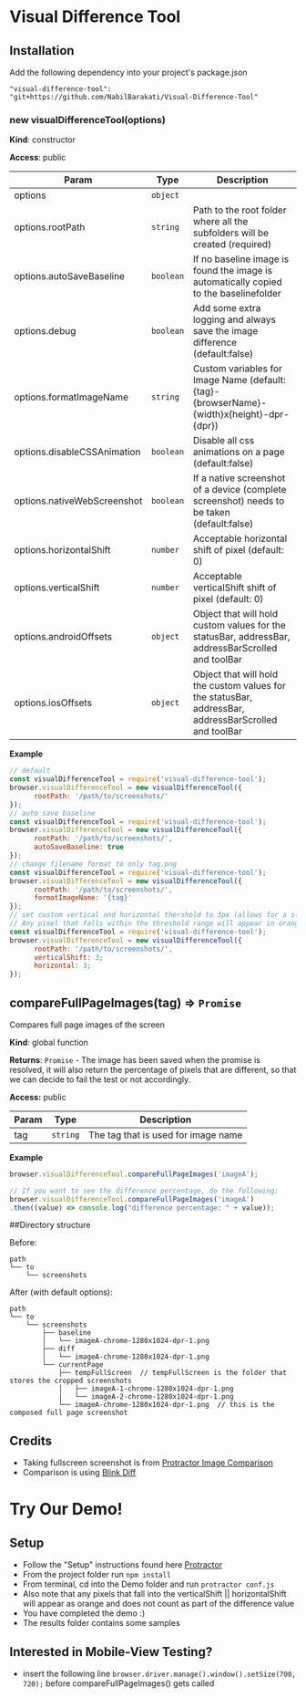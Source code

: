 Visual Difference Tool
======================

## Installation
Add the following dependency into your project's package.json

```shell
"visual-difference-tool": "git+https://github.com/NabilBarakati/Visual-Difference-Tool"
```

### new visualDifferenceTool(options)

**Kind**: constructor

**Access**: public

| Param | Type | Description |
| --- | --- | --- |
| options | <code>object</code> |  |
| options.rootPath | <code>string</code> | Path to the root folder where all the subfolders will be created (required) |
| options.autoSaveBaseline | <code>boolean</code> | If no baseline image is found the image is automatically copied to the baselinefolder |
| options.debug | <code>boolean</code> | Add some extra logging and always save the image difference (default:false) |
| options.formatImageName | <code>string</code> | Custom variables for Image Name (default:{tag}-{browserName}-{width}x{height}-dpr-{dpr}) |
| options.disableCSSAnimation | <code>boolean</code> | Disable all css animations on a page (default:false) |
| options.nativeWebScreenshot | <code>boolean</code> | If a native screenshot of a device (complete screenshot) needs to be taken (default:false) |
| options.horizontalShift | <code>number</code> | Acceptable horizontal shift of pixel (default: 0) |
| options.verticalShift | <code>number</code> | Acceptable verticalShift shift of pixel (default: 0) |
| options.androidOffsets | <code>object</code> | Object that will hold custom values for the statusBar, addressBar, addressBarScrolled and toolBar |
| options.iosOffsets | <code>object</code> | Object that will hold the custom values for the statusBar, addressBar, addressBarScrolled and toolBar |

**Example**
```js
// default
const visualDifferenceTool = require('visual-difference-tool');
browser.visualDifferenceTool = new visualDifferenceTool({
      rootPath: '/path/to/screenshots/'
});
// auto save baseline
const visualDifferenceTool = require('visual-difference-tool');
browser.visualDifferenceTool = new visualDifferenceTool({
      rootPath: '/path/to/screenshots/',
      autoSaveBaseline: true
});
// change filename format to only tag.png
const visualDifferenceTool = require('visual-difference-tool');
browser.visualDifferenceTool = new visualDifferenceTool({
      rootPath: '/path/to/screenshots/',
      formatImageName: '{tag}'
});
// set custom vertical and horizontal thershold to 3px (allows for a slight variance in pixel location between 2 pictures)
// Any pixel that falls within the threshold range will appear in orange instead of red
const visualDifferenceTool = require('visual-difference-tool');
browser.visualDifferenceTool = new visualDifferenceTool({
      rootPath: '/path/to/screenshots/',
      verticalShift: 3;
      horizontal: 3;
});
```

## compareFullPageImages(tag) ⇒ <code>Promise</code>
Compares full page images of the screen

**Kind**: global function

**Returns**: <code>Promise</code> - The image has been saved when the promise is resolved, it will also return the percentage of pixels that are different, so that we can decide to fail the test or not accordingly.

**Access:** public

| Param | Type | Description |
| --- | --- | --- |
| tag | <code>string</code> | The tag that is used for image name |

**Example**
```js
browser.visualDifferenceTool.compareFullPageImages('imageA');

// If you want to see the difference percentage, do the following:
browser.visualDifferenceTool.compareFullPageImages('imageA')
.then((value) => console.log("difference percentage: " + value));
```

##Directory structure

Before:
```text
path
└── to
    └── screenshots
```

After (with default options):
```text
path
└── to
    └── screenshots
        ├── baseline
        │   └── imageA-chrome-1280x1024-dpr-1.png
        ├── diff
        │   └── imageA-chrome-1280x1024-dpr-1.png
        └── currentPage
            ├── tempFullScreen  // tempFullScreen is the folder that stores the cropped screenshots
            │   ├── imageA-1-chrome-1280x1024-dpr-1.png
            |   └── imageA-2-chrome-1280x1024-dpr-1.png   
            └── imageA-chrome-1280x1024-dpr-1.png  // this is the composed full page screenshot
```
## Credits
- Taking fullscreen screenshot is from [Protractor Image Comparison](https://github.com/wswebcreation/protractor-image-comparison)
- Comparison is using [Blink Diff](http://yahoo.github.io/blink-diff/)

Try Our Demo!
======================

## Setup

- Follow the "Setup" instructions found here [Protractor](http://www.protractortest.org/#/)
- From the project folder run ``` npm install ```
- From terminal, cd into the Demo folder and run ```protractor conf.js ```
- Also note that any pixels that fall into the verticalShift || horizontalShift will appear as orange and does not count as part of the difference value
- You have completed the demo :)
- The results folder contains some samples
## Interested in Mobile-View Testing?
- insert the following line ``` browser.driver.manage().window().setSize(700, 720); ``` before compareFullPageImages() gets called

